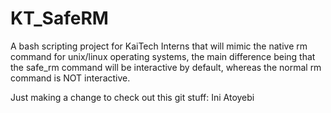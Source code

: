 # KT_SafeRM
A bash scripting project for KaiTech Interns that will mimic the native rm command for unix/linux operating systems, the main difference being that the safe_rm command will be interactive by default, whereas the normal rm command is NOT interactive.

Just making a change to check out this git stuff: Ini Atoyebi
